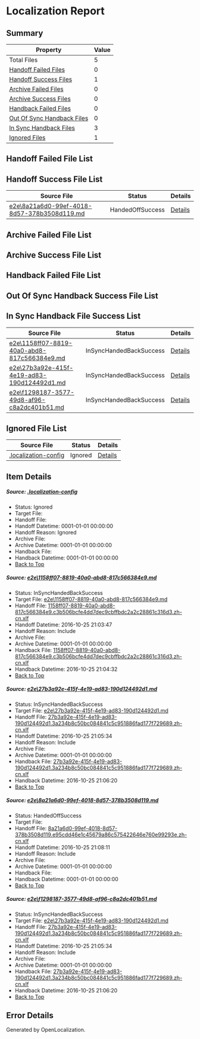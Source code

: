 # <a name='report-top'></a> Localization Report

## Summary
 Property | Value 
 -------- | ----- 
 Total Files | 5
[ Handoff Failed Files ](#handoff-failed-list)| 0
[ Handoff Success Files ](#handoff-success-list)| 1
[ Archive Failed Files ](#archive-failed-list)| 0
[ Archive Success Files ](#archive-success-list)| 0
[ Handback Failed Files ](#handback-failed-list)| 0
[ Out Of Sync Handback Files ](#outofsync-handback-success-list)| 0
[ In Sync Handback Files ](#insync-handback-success-list)| 3
[ Ignored Files ](#ignored-list)| 1

## <a name='handoff-failed-list'></a> Handoff Failed File List

## <a name='handoff-success-list'></a> Handoff Success File List
 Source File | Status | Details 
 ----------- | ------ | ------- 
 [e2e\8a21a6d0-99ef-4018-8d57-378b3508d119.md](https://github.com/OpenLocalizationTestOrg/ol-test0/blob/89cb5f81b218f89873c1dce7a73ad9d31e4bf950/e2e/8a21a6d0-99ef-4018-8d57-378b3508d119.md) | HandedOffSuccess | [Details](#f2f695d9a3732a66b407f265f13fd838b242629c3)

## <a name='archive-failed-list'></a> Archive Failed File List

## <a name='archive-success-list'></a> Archive Success File List

## <a name='handback-failed-list'></a> Handback Failed File List

## <a name='outofsync-handback-success-list'></a> Out Of Sync Handback Success File List

## <a name='insync-handback-success-list'></a> In Sync Handback File Success List
 Source File | Status | Details 
 ----------- | ------ | ------- 
 [e2e\1158ff07-8819-40a0-abd8-817c566384e9.md](https://github.com/OpenLocalizationTestOrg/ol-test0/blob/b1a5bf94d0bc4d6f2c393bda24bfd93739d5dafe/e2e/1158ff07-8819-40a0-abd8-817c566384e9.md) | InSyncHandedBackSuccess | [Details](#248ef1e23af74a37297fae167a52e5b01c475e321)
 [e2e\27b3a92e-415f-4e19-ad83-190d124492d1.md](https://github.com/OpenLocalizationTestOrg/ol-test0/blob/a791b6ab89c680ea1032e61e65bab89b6bd0a5ea/e2e/27b3a92e-415f-4e19-ad83-190d124492d1.md) | InSyncHandedBackSuccess | [Details](#ae08aa06145cfb85922da9b635269ba274722e8e2)
 [e2e\f1298187-3577-49d8-af96-c8a2dc401b51.md](https://github.com/OpenLocalizationTestOrg/ol-test0/blob/89cb5f81b218f89873c1dce7a73ad9d31e4bf950/e2e/f1298187-3577-49d8-af96-c8a2dc401b51.md) | InSyncHandedBackSuccess | [Details](#ae08aa06145cfb85922da9b635269ba274722e8e4)

## <a name='ignored-list'></a> Ignored File List
 Source File | Status | Details 
 ----------- | ------ | ------- 
 [.localization-config](https://github.com/OpenLocalizationTestOrg/ol-test0/blob/89cb5f81b218f89873c1dce7a73ad9d31e4bf950/.localization-config) | Ignored | [Details](#c268a05ecaa7ec85942ed632c29928ee5bd6da8d0)

## Item Details
##### <a name='c268a05ecaa7ec85942ed632c29928ee5bd6da8d0'></a> Source: [.localization-config](https://github.com/OpenLocalizationTestOrg/ol-test0/blob/89cb5f81b218f89873c1dce7a73ad9d31e4bf950/.localization-config)
* Status: Ignored
* Target File: 
* Handoff File: 
* Handoff Datetime: 0001-01-01 00:00:00
* Handoff Reason: Ignored
* Archive File: 
* Archive Datetime: 0001-01-01 00:00:00
* Handback File: 
* Handback Datetime: 0001-01-01 00:00:00
* [Back to Top](#report-top)

##### <a name='248ef1e23af74a37297fae167a52e5b01c475e321'></a> Source: [e2e\1158ff07-8819-40a0-abd8-817c566384e9.md](https://github.com/OpenLocalizationTestOrg/ol-test0/blob/b1a5bf94d0bc4d6f2c393bda24bfd93739d5dafe/e2e/1158ff07-8819-40a0-abd8-817c566384e9.md)
* Status: InSyncHandedBackSuccess
* Target File: [e2e\1158ff07-8819-40a0-abd8-817c566384e9.md](https://github.com/OpenLocalizationTestOrg/ol-test0-zhcn/blob/062d6cd5e806b659b68536a4a369177434bda6dc/e2e/1158ff07-8819-40a0-abd8-817c566384e9.md)
* Handoff File: [1158ff07-8819-40a0-abd8-817c566384e9.c3b506bcfe4dd7dec9cbffbdc2a2c28861c316d3.zh-cn.xlf](https://github.com/OpenLocalizationTestOrg/ol-test0-handoff/blob/a0ab60e119aca647fc0c108b206e0c21184a63fd/ol-handoff/OpenLocalizationTestOrg/ol-test0-zhcn/shujia/ht/1158ff07-8819-40a0-abd8-817c566384e9.c3b506bcfe4dd7dec9cbffbdc2a2c28861c316d3.zh-cn.xlf)
* Handoff Datetime: 2016-10-25 21:03:47
* Handoff Reason: Include
* Archive File: 
* Archive Datetime: 0001-01-01 00:00:00
* Handback File: [1158ff07-8819-40a0-abd8-817c566384e9.c3b506bcfe4dd7dec9cbffbdc2a2c28861c316d3.zh-cn.xlf](https://github.com/OpenLocalizationTestOrg/ol-test0-handback/blob/9a0aa50062c06bf4d22941ce5e96d058ab085f90/ol-handback/OpenLocalizationTestOrg/ol-test0-zhcn/shujia/ht/1158ff07-8819-40a0-abd8-817c566384e9.c3b506bcfe4dd7dec9cbffbdc2a2c28861c316d3.zh-cn.xlf)
* Handback Datetime: 2016-10-25 21:04:32
* [Back to Top](#report-top)

##### <a name='ae08aa06145cfb85922da9b635269ba274722e8e2'></a> Source: [e2e\27b3a92e-415f-4e19-ad83-190d124492d1.md](https://github.com/OpenLocalizationTestOrg/ol-test0/blob/a791b6ab89c680ea1032e61e65bab89b6bd0a5ea/e2e/27b3a92e-415f-4e19-ad83-190d124492d1.md)
* Status: InSyncHandedBackSuccess
* Target File: [e2e\27b3a92e-415f-4e19-ad83-190d124492d1.md](https://github.com/OpenLocalizationTestOrg/ol-test0-zhcn/blob/3d7ea3ee5bdc0945cda04d0e184be65e422a6bea/e2e/27b3a92e-415f-4e19-ad83-190d124492d1.md)
* Handoff File: [27b3a92e-415f-4e19-ad83-190d124492d1.3a234b8c50bc084841c5c951886fad177f729689.zh-cn.xlf](https://github.com/OpenLocalizationTestOrg/ol-test0-handoff/blob/1676b79f059d519e61a07a46f04ad179fdd11000/ol-handoff/OpenLocalizationTestOrg/ol-test0-zhcn/shujia/ht/27b3a92e-415f-4e19-ad83-190d124492d1.3a234b8c50bc084841c5c951886fad177f729689.zh-cn.xlf)
* Handoff Datetime: 2016-10-25 21:05:34
* Handoff Reason: Include
* Archive File: 
* Archive Datetime: 0001-01-01 00:00:00
* Handback File: [27b3a92e-415f-4e19-ad83-190d124492d1.3a234b8c50bc084841c5c951886fad177f729689.zh-cn.xlf](https://github.com/OpenLocalizationTestOrg/ol-test0-handback/blob/1ebfd11928dfe2824fe604e4c15d6d70e850029f/ol-handback/OpenLocalizationTestOrg/ol-test0-zhcn/shujia/ht/27b3a92e-415f-4e19-ad83-190d124492d1.3a234b8c50bc084841c5c951886fad177f729689.zh-cn.xlf)
* Handback Datetime: 2016-10-25 21:06:20
* [Back to Top](#report-top)

##### <a name='f2f695d9a3732a66b407f265f13fd838b242629c3'></a> Source: [e2e\8a21a6d0-99ef-4018-8d57-378b3508d119.md](https://github.com/OpenLocalizationTestOrg/ol-test0/blob/89cb5f81b218f89873c1dce7a73ad9d31e4bf950/e2e/8a21a6d0-99ef-4018-8d57-378b3508d119.md)
* Status: HandedOffSuccess
* Target File: 
* Handoff File: [8a21a6d0-99ef-4018-8d57-378b3508d119.e95cdd46e1c45679a86c575422646e760e99293e.zh-cn.xlf](https://github.com/OpenLocalizationTestOrg/ol-test0-handoff/blob/07a7e7a9e84bbb346e2e31cefef9ab0cfc4cadf2/ol-handoff/OpenLocalizationTestOrg/ol-test0-zhcn/shujia/ht/8a21a6d0-99ef-4018-8d57-378b3508d119.e95cdd46e1c45679a86c575422646e760e99293e.zh-cn.xlf)
* Handoff Datetime: 2016-10-25 21:08:11
* Handoff Reason: Include
* Archive File: 
* Archive Datetime: 0001-01-01 00:00:00
* Handback File: 
* Handback Datetime: 0001-01-01 00:00:00
* [Back to Top](#report-top)

##### <a name='ae08aa06145cfb85922da9b635269ba274722e8e4'></a> Source: [e2e\f1298187-3577-49d8-af96-c8a2dc401b51.md](https://github.com/OpenLocalizationTestOrg/ol-test0/blob/89cb5f81b218f89873c1dce7a73ad9d31e4bf950/e2e/f1298187-3577-49d8-af96-c8a2dc401b51.md)
* Status: InSyncHandedBackSuccess
* Target File: [e2e\27b3a92e-415f-4e19-ad83-190d124492d1.md](https://github.com/OpenLocalizationTestOrg/ol-test0-zhcn/blob/3d7ea3ee5bdc0945cda04d0e184be65e422a6bea/e2e/27b3a92e-415f-4e19-ad83-190d124492d1.md)
* Handoff File: [27b3a92e-415f-4e19-ad83-190d124492d1.3a234b8c50bc084841c5c951886fad177f729689.zh-cn.xlf](https://github.com/OpenLocalizationTestOrg/ol-test0-handoff/blob/1676b79f059d519e61a07a46f04ad179fdd11000/ol-handoff/OpenLocalizationTestOrg/ol-test0-zhcn/shujia/ht/27b3a92e-415f-4e19-ad83-190d124492d1.3a234b8c50bc084841c5c951886fad177f729689.zh-cn.xlf)
* Handoff Datetime: 2016-10-25 21:05:34
* Handoff Reason: Include
* Archive File: 
* Archive Datetime: 0001-01-01 00:00:00
* Handback File: [27b3a92e-415f-4e19-ad83-190d124492d1.3a234b8c50bc084841c5c951886fad177f729689.zh-cn.xlf](https://github.com/OpenLocalizationTestOrg/ol-test0-handback/blob/1ebfd11928dfe2824fe604e4c15d6d70e850029f/ol-handback/OpenLocalizationTestOrg/ol-test0-zhcn/shujia/ht/27b3a92e-415f-4e19-ad83-190d124492d1.3a234b8c50bc084841c5c951886fad177f729689.zh-cn.xlf)
* Handback Datetime: 2016-10-25 21:06:20
* [Back to Top](#report-top)


## Error Details

Generated by OpenLocalization.
